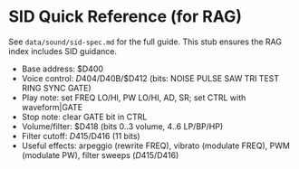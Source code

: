 # SID Quick Reference (for RAG)

See `data/sound/sid-spec.md` for the full guide. This stub ensures the RAG index includes SID guidance.

- Base address: $D400
- Voice control: $D404/$D40B/$D412 (bits: NOISE PULSE SAW TRI TEST RING SYNC GATE)
- Play note: set FREQ LO/HI, PW LO/HI, AD, SR; set CTRL with waveform|GATE
- Stop note: clear GATE bit in CTRL
- Volume/filter: $D418 (bits 0..3 volume, 4..6 LP/BP/HP)
- Filter cutoff: $D415/$D416 (11 bits)
- Useful effects: arpeggio (rewrite FREQ), vibrato (modulate FREQ), PWM (modulate PW), filter sweeps ($D415/$D416)
